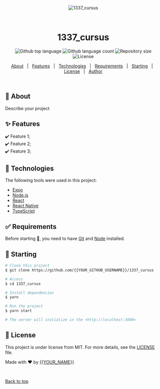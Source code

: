 <div align="center" id="top"> 
  <img src="./.github/app.gif" alt="1337_cursus" />

  &#xa0;

  <!-- <a href="https://1337_cursus.netlify.app">Demo</a> -->
</div>

<h1 align="center">1337_cursus</h1>

<p align="center">
  <img alt="Github top language" src="https://img.shields.io/github/languages/top/{{YOUR_GITHUB_USERNAME}}/1337_cursus?color=56BEB8">

  <img alt="Github language count" src="https://img.shields.io/github/languages/count/{{YOUR_GITHUB_USERNAME}}/1337_cursus?color=56BEB8">

  <img alt="Repository size" src="https://img.shields.io/github/repo-size/{{YOUR_GITHUB_USERNAME}}/1337_cursus?color=56BEB8">

  <img alt="License" src="https://img.shields.io/github/license/{{YOUR_GITHUB_USERNAME}}/1337_cursus?color=56BEB8">

  <!-- <img alt="Github issues" src="https://img.shields.io/github/issues/{{YOUR_GITHUB_USERNAME}}/1337_cursus?color=56BEB8" /> -->

  <!-- <img alt="Github forks" src="https://img.shields.io/github/forks/{{YOUR_GITHUB_USERNAME}}/1337_cursus?color=56BEB8" /> -->

  <!-- <img alt="Github stars" src="https://img.shields.io/github/stars/{{YOUR_GITHUB_USERNAME}}/1337_cursus?color=56BEB8" /> -->
</p>

<!-- Status -->

<!-- <h4 align="center"> 
	🚧  1337_cursus 🚀 Under construction...  🚧
</h4> 

<hr> -->

<p align="center">
  <a href="#dart-about">About</a> &#xa0; | &#xa0; 
  <a href="#sparkles-features">Features</a> &#xa0; | &#xa0;
  <a href="#rocket-technologies">Technologies</a> &#xa0; | &#xa0;
  <a href="#white_check_mark-requirements">Requirements</a> &#xa0; | &#xa0;
  <a href="#checkered_flag-starting">Starting</a> &#xa0; | &#xa0;
  <a href="#memo-license">License</a> &#xa0; | &#xa0;
  <a href="https://github.com/{{YOUR_GITHUB_USERNAME}}" target="_blank">Author</a>
</p>

<br>

## :dart: About ##

Describe your project

## :sparkles: Features ##

:heavy_check_mark: Feature 1;\
:heavy_check_mark: Feature 2;\
:heavy_check_mark: Feature 3;

## :rocket: Technologies ##

The following tools were used in this project:

- [Expo](https://expo.io/)
- [Node.js](https://nodejs.org/en/)
- [React](https://pt-br.reactjs.org/)
- [React Native](https://reactnative.dev/)
- [TypeScript](https://www.typescriptlang.org/)

## :white_check_mark: Requirements ##

Before starting :checkered_flag:, you need to have [Git](https://git-scm.com) and [Node](https://nodejs.org/en/) installed.

## :checkered_flag: Starting ##

```bash
# Clone this project
$ git clone https://github.com/{{YOUR_GITHUB_USERNAME}}/1337_cursus

# Access
$ cd 1337_cursus

# Install dependencies
$ yarn

# Run the project
$ yarn start

# The server will initialize in the <http://localhost:3000>
```

## :memo: License ##

This project is under license from MIT. For more details, see the [LICENSE](LICENSE.md) file.


Made with :heart: by <a href="https://github.com/{{YOUR_GITHUB_USERNAME}}" target="_blank">{{YOUR_NAME}}</a>

&#xa0;

<a href="#top">Back to top</a>
